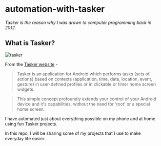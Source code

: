 # automation-with-tasker

 _Tasker is the reason why I was drawn to computer programming back in 2012._

## What is Tasker?

![tasker](https://user-images.githubusercontent.com/85018020/147400400-46cd8df2-ea37-42f7-97b0-dcd55f78d188.png)

From the [Tasker website](https://tasker.joaoapps.com/) - 

>Tasker is an application for Android which performs tasks (sets of actions) based on contexts (application, time, date, location, event, gesture) in user-defined profiles or in clickable or timer home screen widgets.

>This simple concept profoundly extends your control of your Android device and it's capabilities, without the need for 'root' or a special home screen.

I have automated just about everything possible on my phone and at home using fun Tasker projects.

In this repo, I will be sharing some of my projects that I use to make everyday life easier.
